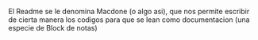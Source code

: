 El Readme se le denomina Macdone (o algo asi), que nos permite escribir de cierta manera los codigos para que se lean como documentacion (una especie de Block de notas)